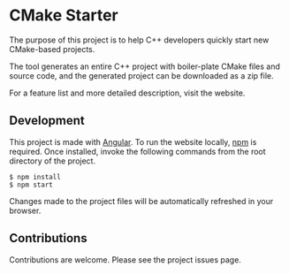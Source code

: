 # CMake Starter

The purpose of this project is to help C++ developers quickly start new CMake-based projects. 

The tool generates an entire C++ project with boiler-plate CMake files and source code, and the
generated project can be downloaded as a zip file.

For a feature list and more detailed description, visit the website.

## Development

This project is made with [Angular](https://angular.io). To run the
website locally, [npm](https://npmjs.org) is required. Once installed, invoke
the following commands from the root directory of the project.

```
$ npm install
$ npm start
```

Changes made to the project files will be automatically refreshed in your
browser.

## Contributions

Contributions are welcome. Please see the project issues page.
